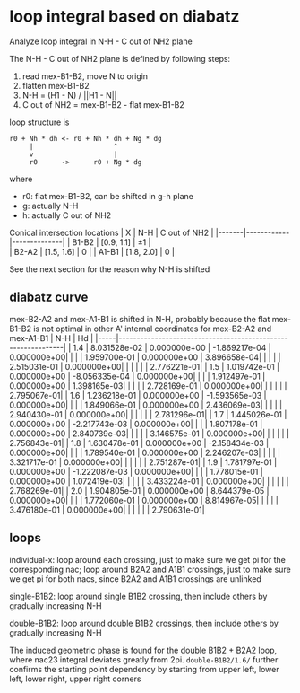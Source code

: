 # loop integral based on diabatz
Analyze loop integral in N-H - C out of NH2 plane

The N-H - C out of NH2 plane is defined by following steps:
1. read mex-B1-B2, move N to origin
2. flatten mex-B1-B2
3. N-H = (H1 - N) / ||H1 - N||
4. C out of NH2 = mex-B1-B2 - flat mex-B1-B2

loop structure is
```
r0 + Nh * dh <- r0 + Nh * dh + Ng * dg
     |                    ^
     v                    |
     r0      ->      r0 + Ng * dg
```
where
* r0: flat mex-B1-B2, can be shifted in g-h plane
* g: actually N-H
* h: actually C out of NH2

Conical intersection locations
|   X   |    N-H     | C out of NH2 |
|-------|------------|--------------|
| B1-B2 | [0.9, 1.1] |      ±1      |    
| B2-A2 | [1.5, 1.6] |       0      |
| A1-B1 | [1.8, 2.0] |       0      |

See the next section for the reason why N-H is shifted

## diabatz curve
mex-B2-A2 and mex-A1-B1 is shifted in N-H, probably because the flat mex-B1-B2 is not optimal in other A' internal coordinates for mex-B2-A2 and mex-A1-B1
| N-H |                               Hd                             |
|-----|--------------------------------------------------------------|
| 1.4 |  8.031528e-02 |  0.000000e+00 | -1.869217e-04 |  0.000000e+00|
|     |               |  1.959700e-01 |  0.000000e+00 |  3.896658e-04|
|     |               |               |  2.515031e-01 |  0.000000e+00|
|     |               |               |               |  2.776221e-01|
| 1.5 |  1.019742e-01 |  0.000000e+00 | -8.056335e-04 |  0.000000e+00|
|     |               |  1.912497e-01 |  0.000000e+00 |  1.398165e-03|
|     |               |               |  2.728169e-01 |  0.000000e+00|
|     |               |               |               |  2.795067e-01|
| 1.6 |  1.236218e-01 |  0.000000e+00 | -1.593565e-03 |  0.000000e+00|
|     |               |  1.849066e-01 |  0.000000e+00 |  2.436069e-03|
|     |               |               |  2.940430e-01 |  0.000000e+00|
|     |               |               |               |  2.781296e-01|
| 1.7 |  1.445026e-01 |  0.000000e+00 | -2.217743e-03 |  0.000000e+00|
|     |               |  1.807178e-01 |  0.000000e+00 |  2.840739e-03|
|     |               |               |  3.146575e-01 |  0.000000e+00|
|     |               |               |               |  2.756843e-01|
| 1.8 |  1.630478e-01 |  0.000000e+00 | -2.158434e-03 |  0.000000e+00|
|     |               |  1.789540e-01 |  0.000000e+00 |  2.246207e-03|
|     |               |               |  3.321717e-01 |  0.000000e+00|
|     |               |               |               |  2.751287e-01|
| 1.9 |  1.781797e-01 |  0.000000e+00 | -1.222087e-03 |  0.000000e+00|
|     |               |  1.778015e-01 |  0.000000e+00 |  1.072419e-03|
|     |               |               |  3.433224e-01 |  0.000000e+00|
|     |               |               |               |  2.768269e-01|
| 2.0 |  1.904805e-01 |  0.000000e+00 |  8.644379e-05 |  0.000000e+00|
|     |               |  1.772060e-01 |  0.000000e+00 |  8.814967e-05|
|     |               |               |  3.476180e-01 |  0.000000e+00|
|     |               |               |               |  2.790631e-01|

## loops
individual-x: loop around each crossing, just to make sure we get pi for the corresponding nac; loop around B2A2 and A1B1 crossings, just to make sure we get pi for both nacs, since B2A2 and A1B1 crossings are unlinked

single-B1B2: loop around single B1B2 crossing, then include others by gradually increasing N-H

double-B1B2: loop around double B1B2 crossings, then include others by gradually increasing N-H

The induced geometric phase is found for the double B1B2 + B2A2 loop,  where nac23 integral deviates greatly from 2pi. `double-B1B2/1.6/` further confirms the starting point dependency by starting from upper left, lower left, lower right, upper right corners
